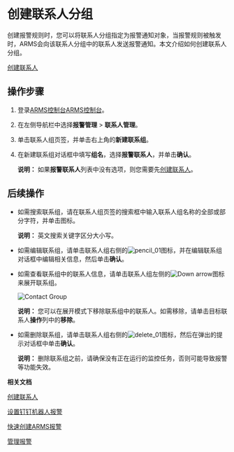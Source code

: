 # 创建联系人分组

创建报警规则时，您可以将联系人分组指定为报警通知对象，当报警规则被触发时，ARMS会向该联系人分组中的联系人发送报警通知。本文介绍如何创建联系人分组。

[创建联系人](/intl.zh-CN/大盘和报警/创建联系人.md)

## 操作步骤

1.  登录[ARMS控制台](https://arms.console.aliyun.com/#/home)[ARMS控制台](https://arms-ap-southeast-1.console.aliyun.com/#/home)。

2.  在左侧导航栏中选择**报警管理** \> **联系人管理**。

3.  单击联系人组页签，并单击右上角的**新建联系组**。

4.  在新建联系组对话框中填写**组名**，选择**报警联系人**，并单击**确认**。

    **说明：** 如果**报警联系人**列表中没有选项，则您需要先[创建联系人](/intl.zh-CN/大盘和报警/创建联系人.md)。


## 后续操作



-   如需搜索联系组，请在联系人组页签的搜索框中输入联系人组名称的全部或部分字符，并单击图标。

    **说明：** 英文搜索关键字区分大小写。

-   如需编辑联系组，请单击联系人组右侧的![pencil_01](https://static-aliyun-doc.oss-accelerate.aliyuncs.com/assets/img/zh-CN/3868805061/p181704.png)图标，并在编辑联系组对话框中编辑相关信息，然后单击**确认**。
-   如需查看联系组中的联系人信息，请单击联系人组左侧的![Down arrow](https://static-aliyun-doc.oss-accelerate.aliyuncs.com/assets/img/zh-CN/4868805061/p181703.png)图标来展开联系组。

    ![Contact Group](https://static-aliyun-doc.oss-accelerate.aliyuncs.com/assets/img/zh-CN/4868805061/p43297.png)

    **说明：** 您可以在展开模式下移除联系组中的联系人。如需移除，请单击目标联系人**操作**列中的**移除**。

-   如需删除联系组，请单击联系人组右侧的![delete_01](https://static-aliyun-doc.oss-accelerate.aliyuncs.com/assets/img/zh-CN/4868805061/p181706.png)图标，然后在弹出的提示对话框中单击**确认**。

    **说明：** 删除联系组之前，请确保没有正在运行的监控任务，否则可能导致报警等功能失效。


**相关文档**  


[创建联系人](/intl.zh-CN/大盘和报警/创建联系人.md)

[设置钉钉机器人报警](/intl.zh-CN/大盘和报警/设置钉钉机器人报警.md)

[快速创建ARMS报警](/intl.zh-CN/快速入门/快速创建ARMS报警.md)

[管理报警](/intl.zh-CN/大盘和报警/管理报警.md)

